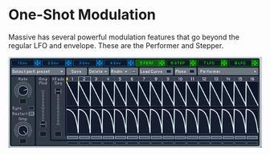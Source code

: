 # One-Shot Modulation

Massive has several powerful modulation features that go beyond the regular LFO and envelope. These are the Performer and Stepper.

![](images/massive_performer.png)
